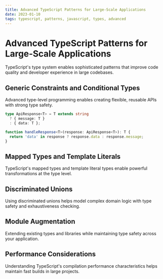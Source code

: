 ```yaml
---
title: Advanced TypeScript Patterns for Large-Scale Applications
date: 2023-01-10
tags: typescript, patterns, javascript, types, advanced
---
```


# Advanced TypeScript Patterns for Large-Scale Applications

TypeScript's type system enables sophisticated patterns that improve code quality and developer experience in large codebases.

## Generic Constraints and Conditional Types

Advanced type-level programming enables creating flexible, reusable APIs with strong type safety.

```typescript
type ApiResponse<T> = T extends string 
  ? { message: T } 
  : { data: T };

function handleResponse<T>(response: ApiResponse<T>): T {
  return 'data' in response ? response.data : response.message;
}
```

## Mapped Types and Template Literals

TypeScript's mapped types and template literal types enable powerful transformations at the type level.

## Discriminated Unions

Using discriminated unions helps model complex domain logic with type safety and exhaustiveness checking.

## Module Augmentation

Extending existing types and libraries while maintaining type safety across your application.

## Performance Considerations

Understanding TypeScript's compilation performance characteristics helps maintain fast builds in large projects.